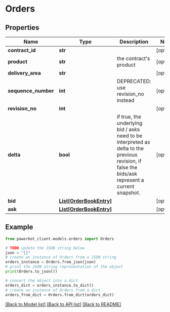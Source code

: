 # Orders


## Properties

Name | Type | Description | Notes
------------ | ------------- | ------------- | -------------
**contract_id** | **str** |  | [optional] 
**product** | **str** | the contract&#39;s product | [optional] 
**delivery_area** | **str** |  | [optional] 
**sequence_number** | **int** | DEPRECATED: use revision_no instead | [optional] 
**revision_no** | **int** |  | [optional] 
**delta** | **bool** | if true, the underlying bid / asks need to be interpreted as delta to the previous revision, if false the bids/ask represent a current snapshot. | [optional] 
**bid** | [**List[OrderBookEntry]**](OrderBookEntry.md) |  | [optional] 
**ask** | [**List[OrderBookEntry]**](OrderBookEntry.md) |  | [optional] 

## Example

```python
from powerbot_client.models.orders import Orders

# TODO update the JSON string below
json = "{}"
# create an instance of Orders from a JSON string
orders_instance = Orders.from_json(json)
# print the JSON string representation of the object
print(Orders.to_json())

# convert the object into a dict
orders_dict = orders_instance.to_dict()
# create an instance of Orders from a dict
orders_from_dict = Orders.from_dict(orders_dict)
```
[[Back to Model list]](../README.md#documentation-for-models) [[Back to API list]](../README.md#documentation-for-api-endpoints) [[Back to README]](../README.md)


